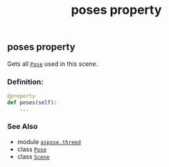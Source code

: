 ﻿---
title: poses property
second_title: Aspose.3D for Python via .NET API References
description: 
type: docs
weight: 190
url: /aspose.threed/scene/poses/
is_root: false
---

## poses property


Gets all [`Pose`](/3d/python-net/aspose.threed/pose) used in this scene.
### Definition:
```python
@property
def poses(self):
    ...
```

### See Also
* module [`aspose.threed`](../../)
* class [`Pose`](/3d/python-net/aspose.threed/pose)
* class [`Scene`](/3d/python-net/aspose.threed/scene)
